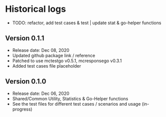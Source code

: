 # Historical logs

- TODO: refactor, add test cases & test | update stat & go-helper functions

## Version 0.1.1

- Release date: Dec 08, 2020
- Updated github package link / reference
- Patched to use mctestgo v0.5.1, mcresponsego v0.3.1
- Added test cases file placeholder

## Version 0.1.0

- Release date: Dec 06, 2020
- Shared/Common Utility, Statistics & Go-Helper functions
- See the test files for different test cases / scenarios and usage (in-progress)
